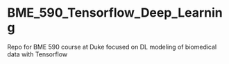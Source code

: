 # BME_590_Tensorflow_Deep_Learning
Repo for BME 590 course at Duke focused on DL modeling of biomedical data with Tensorflow
